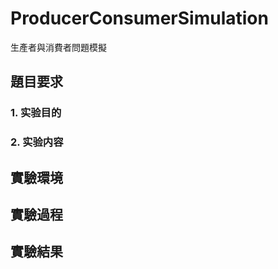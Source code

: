 # ProducerConsumerSimulation
生產者與消費者問題模擬

## 題目要求
### 1.	实验目的
 
### 2.	实验内容
 
## 實驗環境
 

## 實驗過程
 
## 實驗結果
![]()
